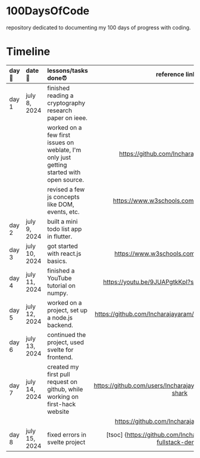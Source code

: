 # 100DaysOfCode
repository dedicated to documenting my 100 days of progress with coding.

# Timeline
| day📌 | date📆 | lessons/tasks done⏰ | reference links🔗 |
|:------|:-------|:---------------------|:-------------------:|
| day 1 | july 8, 2024 | finished reading a cryptography research paper on ieee. |  |
|  |  |  worked on a few first issues on weblate, I'm only just getting started with open source. | https://github.com/Incharajayaram/weblate |
|  |  |  revised a few js concepts like DOM, events, etc. | https://www.w3schools.com/js/js_htmldom.asp |
| day 2 | july 9, 2024 | built a mini todo list app in flutter. |  |
| day 3 | july 10, 2024 | got started with react.js basics.  | https://www.w3schools.com/react/default.asp |
| day 4 | july 11, 2024 | finished a YouTube tutorial on numpy. | https://youtu.be/9JUAPgtkKpI?si=9hyiFPc00H2YPnz2 |
| day 5 | july 12, 2024 | worked on a project, set up a node.js backend. | https://github.com/Incharajayaram/sveltekit-fullstack-demo |
| day 6 | july 13, 2024 | continued the project, used svelte for frontend. |  | 
| day 7 | july 14, 2024 | created my first pull request on github, while working on first-hack website | https://github.com/users/Incharajayaram/achievements/pull-shark |
|   |    |   | https://github.com/Incharajayaram/First-Hack | 
| day 8 | july 15, 2024 | fixed errors in svelte project | [tsoc] {https://github.com/Incharajayaram/sveltekit-fullstack-demo} |